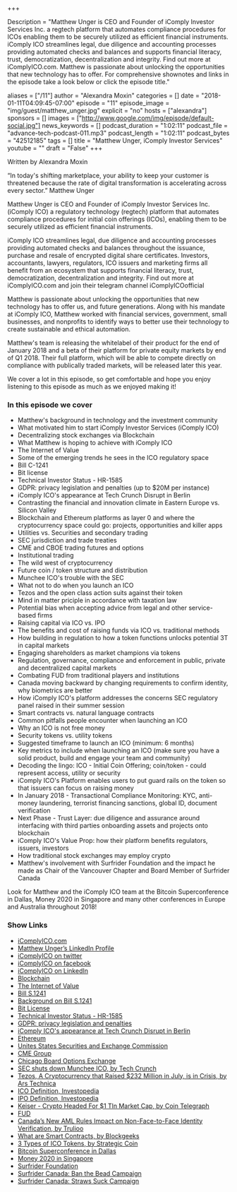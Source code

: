 +++

Description = "Matthew Unger is CEO and Founder of iComply Investor Services Inc. a regtech platform that automates compliance procedures for ICOs enabling them to be securely utilized as efficient financial instruments. iComply ICO streamlines legal, due diligence and accounting processes providing automated checks and balances and supports financial literacy, trust, democratization, decentralization and integrity. Find out more at iComplyICO.com. Matthew is passionate about unlocking the opportunities that new technology has to offer. For comprehensive shownotes and links in the episode take a look below or click the episode title."

aliases = ["/11"]
author = "Alexandra Moxin"
categories = []
date = "2018-01-11T04:09:45-07:00"
episode = "11"
episode_image = "img/guest/matthew_unger.jpg"
explicit = "no"
hosts = ["alexandra"]
sponsors = []
images = ["http://www.google.com/img/episode/default-social.jpg"]
news_keywords = []
podcast_duration = "1:02:11"
podcast_file = "advance-tech-podcast-011.mp3"
podcast_length = "1:02:11"
podcast_bytes = "42512185"
tags = []
title = "Matthew Unger, iComply Investor Services"
youtube = ""
draft = "False"
+++

Written by Alexandra Moxin

“In today's shifting marketplace, your ability to keep your customer is threatened because the rate of digital transformation is accelerating across every sector.” Matthew Unger

Matthew Unger is CEO and Founder of iComply Investor Services Inc. (iComply ICO) a regulatory technology (regtech) platform that automates compliance procedures for initial coin offerings (ICOs), enabling them to be securely utilized as efficient financial instruments.

iComply ICO streamlines legal, due diligence and accounting processes providing automated checks and balances throughout the issuance, purchase and resale of encrypted digital share certificates. Investors, accountants, lawyers, regulators, ICO issuers and marketing firms all benefit from an ecosystem that supports financial literacy, trust, democratization, decentralization and integrity. Find out more at iComplyICO.com and join their telegram channel iComplyICOofficial

Matthew is passionate about unlocking the opportunities that new technology has to offer us, and future generations. Along with his mandate at iComply ICO, Matthew worked with financial services, government, small businesses, and nonprofits to identify ways to better use their technology to create sustainable and ethical automation.

Matthew's team is releasing the whitelabel of their product for the end of January 2018 and a beta of their platform for private equity markets by end of Q1 2018. Their full platform, which will be able to compete directly on compliance with publically traded markets, will be released later this year.

We cover a lot in this episode, so get comfortable and hope you enjoy listening to this episode as much as we enjoyed making it!


### In this episode we cover
* Matthew's background in technology and the investment community
* What motivated him to start iComply Investor Services (iComply ICO)
* Decentralizing stock exchanges via Blockchain
* What Matthew is hoping to achieve with iComply ICO
* The Internet of Value
* Some of the emerging trends he sees in the ICO regulatory space
* Bill C-1241
* Bit license
* Technical Investor Status - HR-1585
* GDPR: privacy legislation and penalties (up to $20M per instance)
* iComply ICO's appearance at Tech Crunch Disrupt in Berlin
* Contrasting the financial and innovation climate in Eastern Europe vs. Silicon Valley
* Blockchain and Ethereum platforms as layer 0 and where the cryptocurrency space could go: projects, opportunities and killer apps
* Utilities vs. Securities and secondary trading
* SEC jurisdiction and trade treaties
* CME and CBOE trading futures and options
* Institutional trading
* The wild west of cryptocurrency
* Future coin / token structure and distribution
* Munchee ICO's trouble with the SEC
* What not to do when you launch an ICO
* Tezos and the open class action suits against their token
* Mind in matter priciple in accordance with taxation law
* Potential bias when accepting advice from legal and other service-based firms
* Raising capital via ICO vs. IPO
* The benefits and cost of raising funds via ICO vs. traditional methods
* How building in regulation to how a token functions unlocks potential 3T in capital markets
* Engaging shareholders as market champions via tokens
* Regulation, governance, compliance and enforcement in public, private and decentralized capital markets
* Combating FUD from traditional players and institutions
* Canada moving backward by changing requirements to confirm identity, why biometrics are better
* How iComply ICO's platform addresses the concerns SEC regulatory panel raised in their summer session
* Smart contracts vs. natural language contracts
* Common pitfalls people encounter when launching an ICO
* Why an ICO is not free money
* Security tokens vs. utility tokens
* Suggested timeframe to launch an ICO (minimum: 6 months)
* Key metrics to include when launching an ICO (make sure you have a solid product, build and engage your team and community)
* Decoding the lingo: ICO - Initial Coin Offering; coin/token - could represent access, utility or security
* iComply ICO's Platform enables users to put guard rails on the token so that issuers can focus on raising money
* In January 2018 - Transactional Compliance Monitoring: KYC, anti-money laundering, terrorist financing sanctions, global ID, document verification
* Next Phase - Trust Layer: due diligence and assurance around interfacing with third parties onboarding assets and projects onto blockchain
* iComply ICO's Value Prop: how their platform benefits regulators, issuers, investors
* How traditional stock exchanges may employ crypto
* Matthew's involvement with Surfrider Foundation and the impact he made as Chair of the Vancouver Chapter and Board Member of Surfrider Canada

Look for Matthew and the iComply ICO team at the Bitcoin Superconference in Dallas, Money 2020 in Singapore and many other conferences in Europe and Australia throughout 2018!


### Show Links
* [iComplyICO.com](https://www.icomplyico.com/)
* [Matthew Unger’s LinkedIn Profile](https://www.linkedin.com/in/matthewbhunger/)
* [iComplyICO on twitter](https://twitter.com/icomplyico)
* [iComplyICO on facebook](https://www.facebook.com/icomplyico/)
* [iComplyICO on LinkedIn](https://www.linkedin.com/company/18235905/)
* [Blockchain](https://www.blockchain.com/)
* [The Internet of Value](https://hackernoon.com/a-vision-of-the-internet-of-value-ad187abf5826)
* [Bill S.1241](https://www.congress.gov/bill/115th-congress/senate-bill/1241/text)
* [Background on Bill S.1241](https://news.bitcoin.com/proposed-u-s-legislation-may-criminalize-those-who-conceal-bitcoin/)
* [Bit License](https://en.wikipedia.org/wiki/BitLicense)
* [Technical Investor Status - HR-1585](https://www.congress.gov/bill/115th-congress/house-bill/1585)
* [GDPR: privacy legislation and penalties](https://en.wikipedia.org/wiki/General_Data_Protection_Regulation)
* [iComply ICO's appearance at Tech Crunch Disrupt in Berlin](https://techcrunch.com/2017/10/25/announcing-the-startups-featured-in-startup-alley-pavilions-at-disrupt-berlin/)
* [Ethereum](https://www.ethereum.org/)
* [Unites States Securities and Exchange Commission](https://www.sec.gov/)
* [CME Group](http://www.cmegroup.com/)
* [Chicago Board Options Exchange](http://www.cboe.com/)
* [SEC shuts down Munchee ICO, by Tech Crunch](https://techcrunch.com/2017/12/12/sec-shuts-down-munchee-ico/)
* [Tezos, A Cryptocurrency that Raised $232 Million in July, is in Crisis, by Ars Technica](https://arstechnica.com/tech-policy/2017/11/tezos-a-cryptocurrency-that-raised-232-million-in-july-is-in-crisis/)
* [ICO Definition, Investopedia](https://www.investopedia.com/terms/i/initial-coin-offering-ico.asp)
* [IPO Definition, Investopedia](https://www.investopedia.com/terms/i/ipo.asp)
* [Keiser - Crypto Headed For $1 Tln Market Cap, by Coin Telegraph](https://cointelegraph.com/news/keiser-crypto-headed-for-1-tln-market-cap)
* [FUD](https://en.wikipedia.org/wiki/Fear,_uncertainty_and_doubt)
* [Canada’s New AML Rules Impact on Non-Face-to-Face Identity Verification, by Trulioo](https://www.trulioo.com/blog/canadas-new-aml-rules-identity-verification/)
* [What are Smart Contracts, by Blockgeeks](https://blockgeeks.com/guides/smart-contracts/)
* [3 Types of ICO Tokens, by Strategic Coin](http://strategiccoin.com/3-types-ico-tokens/)
* [Bitcoin Superconference in Dallas](https://www.bitcoinsuperconference.com/)
* [Money 2020 in Singapore](https://asia.money2020.com/)
* [Surfrider Foundation](https://www.surfrider.org/)
* [Surfrider Canada: Ban the Bead Campaign](http://www.vancouverbc.surfrider.org/ban-the-bead/)
* [Surfrider Canada: Straws Suck Campaign](http://www.vancouverbc.surfrider.org/straws-suck/)
